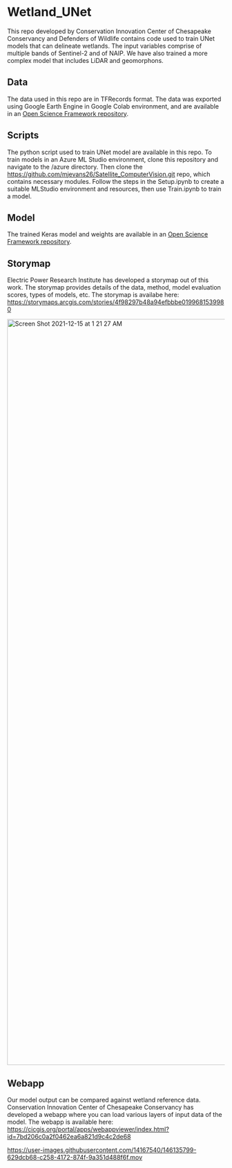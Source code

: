 # Wetland_UNet
This repo developed by Conservation Innovation Center of Chesapeake Conservancy and Defenders of Wildlife contains code used to train UNet models that can delineate wetlands. The input variables comprise of multiple bands of Sentinel-2 and of NAIP. We have also trained a more complex model that includes LiDAR and geomorphons.

## Data
The data used in this repo are in TFRecords format. The data was exported using Google Earth Engine in Google Colab environment, and are available in an [Open Science Framework repository](https://osf.io/ts5eu/).

## Scripts
The python script used to train UNet model are available in this repo. To train models in an Azure ML Studio environment, clone this repository and navigate to the /azure directory. Then clone the https://github.com/mjevans26/Satellite_ComputerVision.git repo, which contains necessary modules. Follow the steps in the Setup.ipynb to create a suitable MLStudio environment and resources, then use Train.ipynb to train a model.

## Model
The trained Keras model and weights are available in an [Open Science Framework repository](https://osf.io/ts5eu/).

## Storymap
Electric Power Research Institute has developed a storymap out of this work. The storymap provides details of the data, method, model evaluation scores, types of models, etc. The storymap is availabe here: https://storymaps.arcgis.com/stories/4f98297b48a94efbbbe0199681539980

<img width="1727" alt="Screen Shot 2021-12-15 at 1 21 27 AM" src="https://user-images.githubusercontent.com/14167540/146134249-eb17f3af-237d-4222-9497-4579876cb769.png">


## Webapp
Our model output can be compared against wetland reference data. Conservation Innovation Center of Chesapeake Conservancy has developed a webapp where you can load various layers of input data of the model. The webapp is available here: https://cicgis.org/portal/apps/webappviewer/index.html?id=7bd206c0a2f0462ea6a821d9c4c2de68

https://user-images.githubusercontent.com/14167540/146135799-629dcb68-c258-4172-874f-9a351d488f6f.mov
